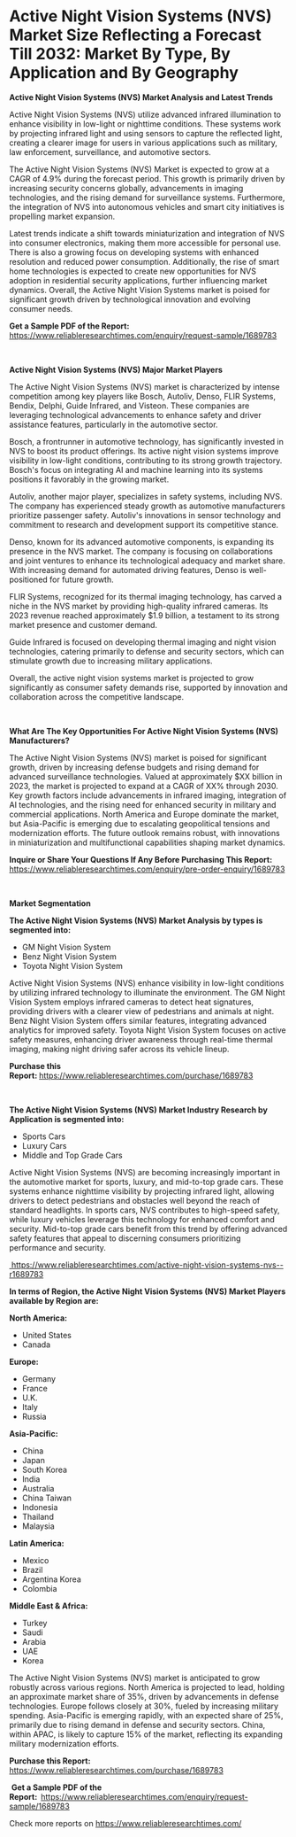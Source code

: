 <p><h1>Active Night Vision Systems (NVS) Market Size Reflecting a Forecast Till 2032: Market By Type, By Application and By Geography</h1></p><p><strong>Active Night Vision Systems (NVS) Market Analysis and Latest Trends</strong></p>
<p><p>Active Night Vision Systems (NVS) utilize advanced infrared illumination to enhance visibility in low-light or nighttime conditions. These systems work by projecting infrared light and using sensors to capture the reflected light, creating a clearer image for users in various applications such as military, law enforcement, surveillance, and automotive sectors.</p><p>The Active Night Vision Systems (NVS) Market is expected to grow at a CAGR of 4.9% during the forecast period. This growth is primarily driven by increasing security concerns globally, advancements in imaging technologies, and the rising demand for surveillance systems. Furthermore, the integration of NVS into autonomous vehicles and smart city initiatives is propelling market expansion. </p><p>Latest trends indicate a shift towards miniaturization and integration of NVS into consumer electronics, making them more accessible for personal use. There is also a growing focus on developing systems with enhanced resolution and reduced power consumption. Additionally, the rise of smart home technologies is expected to create new opportunities for NVS adoption in residential security applications, further influencing market dynamics. Overall, the Active Night Vision Systems market is poised for significant growth driven by technological innovation and evolving consumer needs.</p></p>
<p><strong>Get a Sample PDF of the Report:&nbsp;</strong> <a href="https://www.reliableresearchtimes.com/enquiry/request-sample/1689783?utm_campaign=2273&utm_medium=2&utm_source=Github&utm_content=ia&utm_term=26032025&utm_id=active-night-vision-systems-nvs">https://www.reliableresearchtimes.com/enquiry/request-sample/1689783</a></p>
<p>&nbsp;</p>
<p><strong>Active Night Vision Systems (NVS) Major Market Players</strong></p>
<p><p>The Active Night Vision Systems (NVS) market is characterized by intense competition among key players like Bosch, Autoliv, Denso, FLIR Systems, Bendix, Delphi, Guide Infrared, and Visteon. These companies are leveraging technological advancements to enhance safety and driver assistance features, particularly in the automotive sector.</p><p>Bosch, a frontrunner in automotive technology, has significantly invested in NVS to boost its product offerings. Its active night vision systems improve visibility in low-light conditions, contributing to its strong growth trajectory. Bosch's focus on integrating AI and machine learning into its systems positions it favorably in the growing market.</p><p>Autoliv, another major player, specializes in safety systems, including NVS. The company has experienced steady growth as automotive manufacturers prioritize passenger safety. Autoliv's innovations in sensor technology and commitment to research and development support its competitive stance.</p><p>Denso, known for its advanced automotive components, is expanding its presence in the NVS market. The company is focusing on collaborations and joint ventures to enhance its technological adequacy and market share. With increasing demand for automated driving features, Denso is well-positioned for future growth.</p><p>FLIR Systems, recognized for its thermal imaging technology, has carved a niche in the NVS market by providing high-quality infrared cameras. Its 2023 revenue reached approximately $1.9 billion, a testament to its strong market presence and customer demand.</p><p>Guide Infrared is focused on developing thermal imaging and night vision technologies, catering primarily to defense and security sectors, which can stimulate growth due to increasing military applications.</p><p>Overall, the active night vision systems market is projected to grow significantly as consumer safety demands rise, supported by innovation and collaboration across the competitive landscape.</p></p>
<p>&nbsp;</p>
<p><strong>What Are The Key Opportunities For Active Night Vision Systems (NVS) Manufacturers?</strong></p>
<p><p>The Active Night Vision Systems (NVS) market is poised for significant growth, driven by increasing defense budgets and rising demand for advanced surveillance technologies. Valued at approximately $XX billion in 2023, the market is projected to expand at a CAGR of XX% through 2030. Key growth factors include advancements in infrared imaging, integration of AI technologies, and the rising need for enhanced security in military and commercial applications. North America and Europe dominate the market, but Asia-Pacific is emerging due to escalating geopolitical tensions and modernization efforts. The future outlook remains robust, with innovations in miniaturization and multifunctional capabilities shaping market dynamics.</p></p>
<p><strong>Inquire or Share Your Questions If Any Before Purchasing This Report:</strong> <a href="https://www.reliableresearchtimes.com/enquiry/pre-order-enquiry/1689783?utm_campaign=2273&utm_medium=2&utm_source=Github&utm_content=ia&utm_term=26032025&utm_id=active-night-vision-systems-nvs">https://www.reliableresearchtimes.com/enquiry/pre-order-enquiry/1689783</a></p>
<p>&nbsp;</p>
<p><strong>Market Segmentation</strong></p>
<p><strong>The Active Night Vision Systems (NVS) Market Analysis by types is segmented into:</strong></p>
<p><ul><li>GM Night Vision System</li><li>Benz Night Vision System</li><li>Toyota Night Vision System</li></ul></p>
<p><p>Active Night Vision Systems (NVS) enhance visibility in low-light conditions by utilizing infrared technology to illuminate the environment. The GM Night Vision System employs infrared cameras to detect heat signatures, providing drivers with a clearer view of pedestrians and animals at night. Benz Night Vision System offers similar features, integrating advanced analytics for improved safety. Toyota Night Vision System focuses on active safety measures, enhancing driver awareness through real-time thermal imaging, making night driving safer across its vehicle lineup.</p></p>
<p><strong>Purchase this Report:&nbsp;</strong><a href="https://www.reliableresearchtimes.com/purchase/1689783?utm_campaign=2273&utm_medium=2&utm_source=Github&utm_content=ia&utm_term=26032025&utm_id=active-night-vision-systems-nvs">https://www.reliableresearchtimes.com/purchase/1689783</a></p>
<p>&nbsp;</p>
<p><strong>The Active Night Vision Systems (NVS) Market Industry Research by Application is segmented into:</strong></p>
<p><ul><li>Sports Cars</li><li>Luxury Cars</li><li>Middle and Top Grade Cars</li></ul></p>
<p><p>Active Night Vision Systems (NVS) are becoming increasingly important in the automotive market for sports, luxury, and mid-to-top grade cars. These systems enhance nighttime visibility by projecting infrared light, allowing drivers to detect pedestrians and obstacles well beyond the reach of standard headlights. In sports cars, NVS contributes to high-speed safety, while luxury vehicles leverage this technology for enhanced comfort and security. Mid-to-top grade cars benefit from this trend by offering advanced safety features that appeal to discerning consumers prioritizing performance and security.</p></p>
<p><a href="https://www.reliableresearchtimes.com/active-night-vision-systems-nvs--r1689783?utm_campaign=2273&utm_medium=2&utm_source=Github&utm_content=ia&utm_term=26032025&utm_id=active-night-vision-systems-nvs">&nbsp;https://www.reliableresearchtimes.com/active-night-vision-systems-nvs--r1689783</a></p>
<p><strong>In terms of Region, the Active Night Vision Systems (NVS) Market Players available by Region are:</strong></p>
<p>
    <p> <strong> North America: </strong>
        <ul>
            <li>United States</li>
            <li>Canada</li>
        </ul>
        </p> 
    <p> <strong> Europe: </strong>
        <ul>
            <li>Germany</li>
            <li>France</li>
            <li>U.K.</li>
            <li>Italy</li>
            <li>Russia</li>
        </ul>
        </p> 
    <p> <strong> Asia-Pacific: </strong>
        <ul>
            <li>China</li>
            <li>Japan</li>
            <li>South Korea</li>
            <li>India</li>
            <li>Australia</li>
            <li>China Taiwan</li>
            <li>Indonesia</li>
            <li>Thailand</li>
            <li>Malaysia</li>
        </ul>
        </p> 
    <p> <strong> Latin America: </strong>
        <ul>
            <li>Mexico</li>
            <li>Brazil</li>
            <li>Argentina Korea</li>
            <li>Colombia</li>
        </ul>
        </p> 
    <p> <strong> Middle East & Africa: </strong>
        <ul>
            <li>Turkey</li>
            <li>Saudi</li>
            <li>Arabia</li>
            <li>UAE</li>
            <li>Korea</li>
        </ul>
    </p>
    </p>
<p><p>The Active Night Vision Systems (NVS) market is anticipated to grow robustly across various regions. North America is projected to lead, holding an approximate market share of 35%, driven by advancements in defense technologies. Europe follows closely at 30%, fueled by increasing military spending. Asia-Pacific is emerging rapidly, with an expected share of 25%, primarily due to rising demand in defense and security sectors. China, within APAC, is likely to capture 15% of the market, reflecting its expanding military modernization efforts.</p></p>
<p><strong>Purchase this Report: </strong><a href="https://www.reliableresearchtimes.com/purchase/1689783?utm_campaign=2273&utm_medium=2&utm_source=Github&utm_content=ia&utm_term=26032025&utm_id=active-night-vision-systems-nvs">https://www.reliableresearchtimes.com/purchase/1689783</a></p>
<p>&nbsp;<strong>Get a Sample PDF of the Report:&nbsp;&nbsp;</strong><a href="https://www.reliableresearchtimes.com/enquiry/request-sample/1689783?utm_campaign=2273&utm_medium=2&utm_source=Github&utm_content=ia&utm_term=26032025&utm_id=active-night-vision-systems-nvs">https://www.reliableresearchtimes.com/enquiry/request-sample/1689783</a></p>
<p><strong></strong></p>
<p>Check more reports on <a href="https://www.reliableresearchtimes.com/?utm_campaign=2273&utm_medium=2&utm_source=Github&utm_content=ia&utm_term=26032025&utm_id=active-night-vision-systems-nvs">https://www.reliableresearchtimes.com/</a></p>